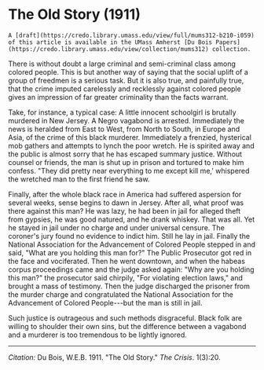 <!--
title:   The Old Story
author:  Du Bois, W.E.B.
journal: The Crisis
year:    1911
volume:  1
issue:   3
pages:   20
-->
# The Old Story (1911)

```{margin}
A [draft](https://credo.library.umass.edu/view/full/mums312-b210-i059) of this article is available in the UMass Amherst [Du Bois Papers](https://credo.library.umass.edu/view/collection/mums312) collection.

```

There is without doubt a large criminal and semi-criminal class among colored people. This is but another way of saying that the social uplift of a group of freedmen is a serious task. But it is also true, and painfully true, that the crime imputed carelessly and recklessly against colored people gives an impression of far greater criminality than the facts warrant.

Take, for instance, a typical case: A little innocent schoolgirl is brutally murdered in New Jersey. A Negro vagabond is arrested. Immediately the news is heralded from East to West, from North to South, in Europe and Asia, of the crime of this black murderer. Immediately a frenzied, hysterical mob gathers and attempts to lynch the poor wretch. He is spirited away and the public is almost sorry that he has escaped summary justice. Without counsel or friends, the man is shut up in prison and tortured to make him confess. "They did pretty near everything to me except kill me,' whispered the wretched man to the first friend he saw.

Finally, after the whole black race in America had suffered aspersion for several weeks, sense begins to dawn in Jersey. After all, what proof was there against this man? He was lazy, he had been in jail for alleged theft from gypsies, he was good natured, and he drank whiskey. That was all. Yet he stayed in jail under no charge and under universal censure. The coroner's jury found no evidence to indict him. Still he lay in jail. Finally the National Association for the Advancement of Colored People stepped in and said, "What are you holding this man for?" The Public Prosecutor got red in the face and vociferated. Then he went downtown, and when the habeas corpus proceedings came and the judge asked again: "Why are you holding this man?" the prosecutor said chirpily, "For violating election laws," and brought a mass of testimony. Then the judge discharged the prisoner from the murder charge and congratulated the National Association for the Advancement of Colored People---but the man is still in jail.

Such justice is outrageous and such methods disgraceful. Black folk are willing to shoulder their own sins, but the difference between a vagabond and a murderer is too tremendous to be lightly ignored.

________________
*Citation:* Du Bois, W.E.B. 1911. "The Old Story." *The Crisis*. 1(3):20.